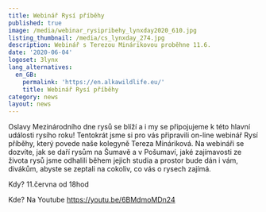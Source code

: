 ```yaml
---
title: Webinář Rysí příběhy
published: true
image: /media/webinar_rysipribehy_lynxday2020_610.jpg
listing_thumbnail: /media/cs_lynxday_274.jpg
description: Webinář s Terezou Minárikovou proběhne 11.6.
date: '2020-06-04'
logoset: 3lynx
lang_alternatives:
  en_GB:
    permalink: 'https://en.alkawildlife.eu/'
    title: Webinář Rysí příběhy
category: news
layout: news
---
```

Oslavy Mezinárodního dne rysů se blíží a i my se připojujeme k této hlavní události rysího roku! Tentokrát jsme si pro vás připravili on-line webinář Rysí příběhy, který povede naše kolegyně Tereza Mináriková. Na webináři se dozvíte, jak se daří rysům na Šumavě a v Pošumaví, jaké zajímavosti ze života rysů jsme odhalili během jejich studia a prostor bude dán i vám, divákům, abyste se zeptali na cokoliv, co vás o rysech zajímá. 

Kdy? 11.června od 18hod

Kde? Na Youtube <https://youtu.be/6BMdmoMDn24>
